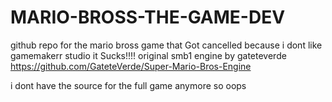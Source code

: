 # MARIO-BROSS-THE-GAME-DEV
github repo for the mario bross game that Got cancelled because i dont like gamemakerr studio it Sucks!!!!
original smb1 engine by gateteverde https://github.com/GateteVerde/Super-Mario-Bros-Engine














































































































i dont have the source for the full game anymore so oops
